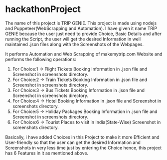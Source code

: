 # hackathonProject
The name of this project is TRIP GENIE. This project is made using nodejs and Puppeteer(WebScrapping and Automation).
I have given it name TRIP GENIE because the user just need to provide Choice, Basic Details and after running the Script, the user will get the desired Information in well maintained .json files along with the Screenshots of the Webpages.

It performs Automation and Web Scrapping of makemytrip.com Website and performs the following operations:

1) For Choice:1 -> Flight Tickets Booking Information in .json file and Screenshot in screenshots directory.
2) For Choice:2 -> Train Tickets Booking Information in .json file and Screenshot in screenshots directory.
3) For Choice:3 -> Bus Tickets Booking Information in .json file and Screenshot in screenshots directory.
4) For Choice:4 -> Hotel Booking Information in .json file and Screenshot in screenshots directory.
5) For Choice:5 -> Holiday Packages Booking Information in .json file and Screenshot in screenshots directory.
6) For Choice:6 -> Tourist Places to visit in India(State-Wise) Screenshot in screenshots directory.

Basically, i have added Choices in this Project to make it more Efficient and User-friendly so that the user can get the desired Information and Screenshots in very less time just by entering the Choice hence, this project has 6 Features in it as mentioned above.
